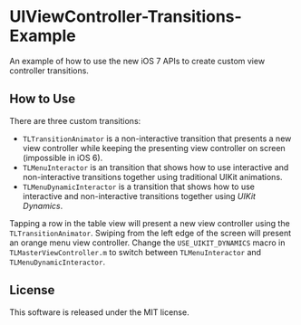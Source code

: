 UIViewController-Transitions-Example
====================================

An example of how to use the new iOS 7 APIs to create custom view controller transitions. 

How to Use
----------------

There are three custom transitions: 

- `TLTransitionAnimator` is a non-interactive transition that presents a new view controller while keeping the presenting view controller on screen (impossible in iOS 6).
- `TLMenuInteractor` is an transition that shows how to use interactive and non-interactive transitions together using traditional UIKit animations.
- `TLMenuDynamicInteractor` is a transition that shows how to use interactive and non-interactive transitions together using *UIKit Dynamics*. 

Tapping a row in the table view will present a new view controller using the `TLTransitionAnimator`. Swiping from the left edge of the screen will present an orange menu view controller. Change the `USE_UIKIT_DYNAMICS` macro in `TLMasterViewController.m` to switch between `TLMenuInteractor` and `TLMenuDynamicInteractor`. 

License
----------------

This software is released under the MIT license.